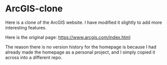# ArcGIS-clone
Here is a clone of the ArcGIS website. I have modified it slightly to add more interesting features.

Here is the original page: https://www.arcgis.com/index.html

The reason there is no version history for the homepage is because I had already made the homepage as a personal project, and I simply copied it across into a different repo.
